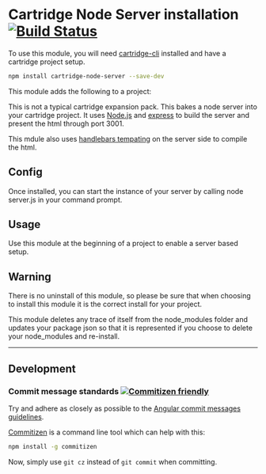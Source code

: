 # Cartridge Node Server installation [![Build Status](https://travis-ci.org/cartridge/cartridge-node-server.svg?branch=master)](https://travis-ci.org/cartridge/cartridge-node-server)

To use this module, you will need [cartridge-cli](https://github.com/cartridge/cartridge-cli) installed and have a cartridge project setup.

```sh
npm install cartridge-node-server --save-dev
```

This module adds the following to a project:

This is not a typical cartridge expansion pack.  This bakes a node server into your cartridge project. It uses [Node.js](https://nodejs.org/) and [express](http://expressjs.com/) to build the server and present the html through port 3001.

This mdule also uses [handlebars tempating](http://handlebarsjs.com) on the server side to compile the html.


## Config

Once installed, you can start the instance of your server by calling node server.js in your command prompt.

## Usage

Use this module at the beginning of a project to enable a server based setup.


## Warning

There is no uninstall of this module, so please be sure that when choosing to install this module it is the correct install for your project.

This module deletes any trace of itself from the node_modules folder and updates your package json so that it is represented if you choose to delete your node_modules and re-install.

* * * 

## Development
### Commit message standards [![Commitizen friendly](https://img.shields.io/badge/commitizen-friendly-brightgreen.svg)](http://commitizen.github.io/cz-cli/)
Try and adhere as closely as possible to the [Angular commit messages guidelines](https://github.com/angular/angular.js/blob/master/CONTRIBUTING.md#-git-commit-guidelines).

[Commitizen](https://github.com/commitizen/cz-cli) is a command line tool which can help with this:
```sh
npm install -g commitizen
```
Now, simply use `git cz` instead of `git commit` when committing.
